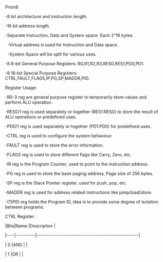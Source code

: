Prion8

-8 bit architecture and instruction length.

-16 bit address length.

-Separate Instruction, Data and System space. Each 2^16 bytes.

&nbsp;	-Virtual address is used for Instruction and Data space.

&nbsp;	-System Space will be split for various uses.

-8 8-bit General Purpose Registers: R0,R1,R2,R3,RES0,RES1,PD0,PD1.

-8 16-bit Special Purpose Registers: CTRL,FAULT,FLAGS,IP,PG,SP,MADDR,PID.



Register Usage:

-R0-3 reg are general purpose register to temporarily store values and perform ALU operation.

-RES0/1 reg is used separately or together (RES1:RES0) to store the result of ALU operations or predefined uses.

-PD0/1 reg is used separately or together (PD1:PD0) for predefined uses.

-CTRL reg is used to configure the system behaviour.

-FAULT reg is used to store the error information.

-FLAGS reg is used to store different flags like Carry, Zero, etc.

-IR reg is the Program Counter, used to point to the instruction address.

-PG reg is used to store the base paging address, Page size of 256 bytes.

-SP reg is the Stack Pointer register, used for push, pop, etc.

-MADDR reg is used for address related instructions like jump/load/store.

-(?)PID reg holds the Program ID, idea is to provide some degree of isolation between programs.



CTRL Register:



|Bits|Name      |Description                                         |

|----|----------|----------------------------------------------------|

|  0 |AND       |                                                    |

|  1 |OR        |                                                    |

